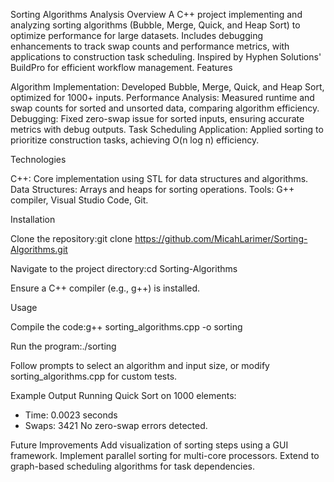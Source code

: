 Sorting Algorithms Analysis
Overview
A C++ project implementing and analyzing sorting algorithms (Bubble, Merge, Quick, and Heap Sort) to optimize performance for large datasets. Includes debugging enhancements to track swap counts and performance metrics, with applications to construction task scheduling. Inspired by Hyphen Solutions' BuildPro for efficient workflow management.
Features

Algorithm Implementation: Developed Bubble, Merge, Quick, and Heap Sort, optimized for 1000+ inputs.
Performance Analysis: Measured runtime and swap counts for sorted and unsorted data, comparing algorithm efficiency.
Debugging: Fixed zero-swap issue for sorted inputs, ensuring accurate metrics with debug outputs.
Task Scheduling Application: Applied sorting to prioritize construction tasks, achieving O(n log n) efficiency.

Technologies

C++: Core implementation using STL for data structures and algorithms.
Data Structures: Arrays and heaps for sorting operations.
Tools: G++ compiler, Visual Studio Code, Git.

Installation

Clone the repository:git clone https://github.com/MicahLarimer/Sorting-Algorithms.git


Navigate to the project directory:cd Sorting-Algorithms


Ensure a C++ compiler (e.g., g++) is installed.

Usage

Compile the code:g++ sorting_algorithms.cpp -o sorting


Run the program:./sorting


Follow prompts to select an algorithm and input size, or modify sorting_algorithms.cpp for custom tests.

Example Output
Running Quick Sort on 1000 elements:
- Time: 0.0023 seconds
- Swaps: 3421
No zero-swap errors detected.

Future Improvements
Add visualization of sorting steps using a GUI framework.
Implement parallel sorting for multi-core processors.
Extend to graph-based scheduling algorithms for task dependencies.
